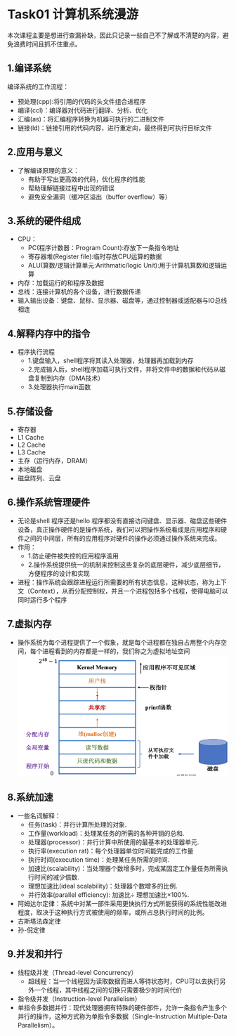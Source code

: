 # Task01 计算机系统漫游

本次课程主要是想进行查漏补缺，因此只记录一些自己不了解或不清楚的内容，避免浪费时间且抓不住重点。

## 1.编译系统
编译系统的工作流程：
- 预处理(cpp):将引用的代码的头文件组合进程序
- 编译(ccl)：编译器对代码进行翻译、分析、优化
- 汇编(as)：将汇编程序转换为机器可执行的二进制文件
- 链接(ld)：链接引用的代码内容，进行重定向，最终得到可执行目标文件
## 2.应用与意义
- 了解编译原理的意义：
    - 有助于写出更高效的代码，优化程序的性能
    - 帮助理解链接过程中出现的错误
    - 避免安全漏洞（缓冲区溢出（buffer overflow）等）

## 3.系统的硬件组成
- CPU：
    - PC(程序计数器：Program Count):存放下一条指令地址
    - 寄存器堆(Register file):临时存放CPU运算的数据
    - ALU(算数/逻辑计算单元:Arithmatic/logic Unit):用于计算机算数和逻辑运算
- 内存：加载运行的和程序及数据
- 总线：连接计算机的各个设备，进行数据传递
- 输入输出设备：键盘、鼠标、显示器、磁盘等，通过控制器或适配器与IO总线相连
## 4.解释内存中的指令

- 程序执行流程
    - 1.键盘输入，shell程序将其读入处理器，处理器再加载到内存
    - 2.完成输入后，shell程序加载可执行文件，并将文件中的数据和代码从磁盘复制到内存（DMA技术）
    - 3.处理器执行main函数
## 5.存储设备
- 寄存器
- L1 Cache
- L2 Cache
- L3 Cache
- 主存（运行内存，DRAM）
- 本地磁盘
- 磁盘阵列、云盘
## 6.操作系统管理硬件
- 无论是shell 程序还是hello 程序都没有直接访问键盘、显示器、磁盘这些硬件设备，真正操作硬件的是操作系统，我们可以把操作系统看成是应用程序和硬件之间的中间层，所有的应用程序对硬件的操作必须通过操作系统来完成。
- 作用：
    - 1.防止硬件被失控的应用程序滥用
    - 2.操作系统提供统一的机制来控制这些复杂的底层硬件，减少底层细节，方便程序的设计和实现
- 进程：操作系统会跟踪进程运行所需要的所有状态信息，这种状态，称为上下文（Context），从而分配控制权，并且一个进程包括多个线程，使得电脑可以同时运行多个程序
## 7.虚拟内存
- 操作系统为每个进程提供了一个假象，就是每个进程都在独自占用整个内存空间，每个进程看到的内存都是一样的，我们称之为虚拟地址空间
![png](picture/task01/虚拟内存.png)
## 8.系统加速
- 一些名词解释：
    - 任务(task)：并行计算所处理的对象.
    - 工作量(workload)：处理某任务的所需的各种开销的总和.
    - 处理器(processor)：并行计算中所使用的最基本的处理器单元.
    - 执行率(execution rat)：每个处理器单位时间能完成的工作量
    - 执行时间(execution time)：处理某任务所需的时间.
    - 加速比(scalability)：当处理器个数增多时，完成某固定工作量任务所需执行时间的减少倍数.
    - 理想加速比(ideal scalability)：处理器个数增多的比例.
    - 并行效率(parallel efficiency): 加速比÷ 理想加速比×100%.
- 阿姆达尔定律：系统中对某一部件采用更快执行方式所能获得的系统性能改进程度，取决于这种执行方式被使用的频率，或所占总执行时间的比例。
- 古斯塔法森定律
- 孙-倪定律
## 9.并发和并行
- 线程级并发（Thread-level Concurrency）
    - 超线程：当一个线程因为读取数据而进人等待状态时，CPU可以去执行另外一个线程，其中线程之间的切换只需要极少的时间代价
- 指令级并发（Instruction-level Parallelism）
- 单指令多数据并行：现代处理器拥有特殊的硬件部件，允许一条指令产生多个并行的操作，这种方式称为单指令多数据（Single-Instruction Multiple-Data Parallelism）。
